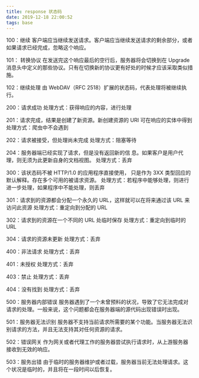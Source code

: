 ```yaml
---
title: response 状态码
date: 2019-12-18 22:00:52
tags: base
---
```


100：继续 客户端应当继续发送请求。客户端应当继续发送请求的剩余部分，或者如果请求已经完成，忽略这个响应。

101： 转换协议 在发送完这个响应最后的空行后，服务器将会切换到在 Upgrade 消息头中定义的那些协议。只有在切换新的协议更有好处的时候才应该采取类似措施。

102：继续处理 由 WebDAV（RFC 2518）扩展的状态码，代表处理将被继续执行。

200：请求成功 处理方式：获得响应的内容，进行处理

201：请求完成，结果是创建了新资源。新创建资源的 URI 可在响应的实体中得到 处理方式：爬虫中不会遇到

202：请求被接受，但处理尚未完成 处理方式：阻塞等待

204：服务器端已经实现了请求，但是没有返回新的信 息。如果客户是用户代理，则无须为此更新自身的文档视图。 处理方式：丢弃

300：该状态码不被 HTTP/1.0 的应用程序直接使用， 只是作为 3XX 类型回应的默认解释。存在多个可用的被请求资源。 处理方式：若程序中能够处理，则进行进一步处理，如果程序中不能处理，则丢弃

301：请求到的资源都会分配一个永久的 URL，这样就可以在将来通过该 URL 来访问此资源 处理方式：重定向到分配的 URL

302：请求到的资源在一个不同的 URL 处临时保存 处理方式：重定向到临时的 URL

304：请求的资源未更新 处理方式：丢弃

400：非法请求 处理方式：丢弃

401：未授权 处理方式：丢弃

403：禁止 处理方式：丢弃

404：没有找到 处理方式：丢弃

500：服务器内部错误 服务器遇到了一个未曾预料的状况，导致了它无法完成对请求的处理。一般来说，这个问题都会在服务器端的源代码出现错误时出现。

501：服务器无法识别 服务器不支持当前请求所需要的某个功能。当服务器无法识别请求的方法，并且无法支持其对任何资源的请求。

502：错误网关 作为网关或者代理工作的服务器尝试执行请求时，从上游服务器接收到无效的响应。

503：服务出错 由于临时的服务器维护或者过载，服务器当前无法处理请求。这个状况是临时的，并且将在一段时间以后恢复。
